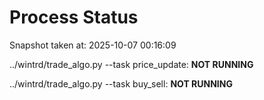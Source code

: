 # Process Status

Snapshot taken at: 2025-10-07 00:16:09

../wintrd/trade_algo.py --task price_update: **NOT RUNNING**

../wintrd/trade_algo.py --task buy_sell: **NOT RUNNING**

